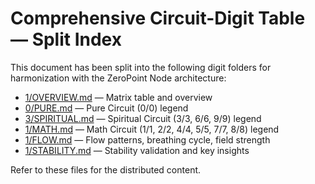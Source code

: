 # Comprehensive Circuit-Digit Table — Split Index

This document has been split into the following digit folders for harmonization with the ZeroPoint Node architecture:

- [1/OVERVIEW.md](1/OVERVIEW.md) — Matrix table and overview
- [0/PURE.md](0/PURE.md) — Pure Circuit (0/0) legend
- [3/SPIRITUAL.md](3/SPIRITUAL.md) — Spiritual Circuit (3/3, 6/6, 9/9) legend
- [1/MATH.md](1/MATH.md) — Math Circuit (1/1, 2/2, 4/4, 5/5, 7/7, 8/8) legend
- [1/FLOW.md](1/FLOW.md) — Flow patterns, breathing cycle, field strength
- [1/STABILITY.md](1/STABILITY.md) — Stability validation and key insights

Refer to these files for the distributed content. 